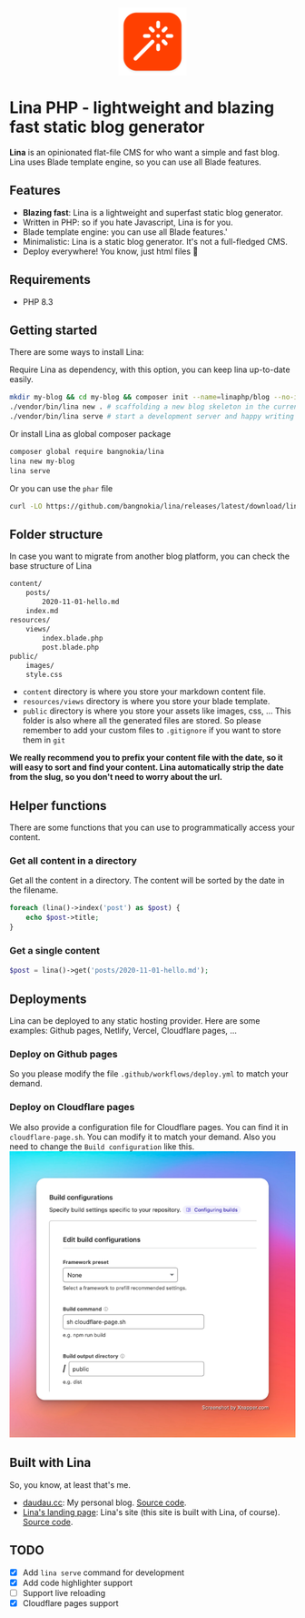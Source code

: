<img src="icon.png" width="120" height="120" alt="lina's logo" style="margin: 0 auto; display: block">

# Lina PHP - lightweight and blazing fast static blog generator

**Lina** is an opinionated flat-file CMS for who want a simple and fast blog. Lina uses Blade template engine, so you
can use all Blade features.

## Features

- **Blazing fast**: Lina is a lightweight and superfast static blog generator.
- Written in PHP: so if you hate Javascript, Lina is for you.
- Blade template engine: you can use all Blade features.'
- Minimalistic: Lina is a static blog generator. It's not a full-fledged CMS.
- Deploy everywhere! You know, just html files 🤣

## Requirements

- PHP 8.3

## Getting started

There are some ways to install Lina:

Require Lina as dependency, with this option, you can keep lina up-to-date easily.

```bash
mkdir my-blog && cd my-blog && composer init --name=linaphp/blog --no-interaction --require=bangnokia/lina:^0.5 && composer install
./vendor/bin/lina new . # scaffolding a new blog skeleton in the current directory
./vendor/bin/lina serve # start a development server and happy writing
```

Or install Lina as global composer package

```bash
composer global require bangnokia/lina
lina new my-blog
lina serve
```

Or you can use the `phar` file
```bash
curl -LO https://github.com/bangnokia/lina/releases/latest/download/lina.phar && chmod +x lina.phar
```

## Folder structure

In case you want to migrate from another blog platform, you can check the base structure of Lina

```
content/
    posts/
        2020-11-01-hello.md
    index.md
resources/
    views/
        index.blade.php
        post.blade.php
public/ 
    images/
    style.css
```

- `content` directory is where you store your markdown content file.
- `resources/views` directory is where you store your blade template.
- `public` directory is where you store your assets like images, css, ... This folder is also where all the generated
  files are stored. So please remember to add your custom files to `.gitignore` if you want to store them in `git`

**We really recommend you to prefix your content file with the date, so it will easy to sort and find your content. Lina
automatically strip the date from the slug, so you don't need to worry about the url.**

## Helper functions

There are some functions that you can use to programmatically access your content.

### Get all content in a directory

Get all the content in a directory. The content will be sorted by the date in the filename.

```php
foreach (lina()->index('post') as $post) {
    echo $post->title;
}
```

### Get a single content

```php
$post = lina()->get('posts/2020-11-01-hello.md');
```

## Deployments

Lina can be deployed to any static hosting provider. Here are some examples: Github pages, Netlify, Vercel, Cloudflare
pages, ...

### Deploy on Github pages

So you please modify the file `.github/workflows/deploy.yml` to match your demand.

### Deploy on Cloudflare pages

We also provide a configuration file for Cloudflare pages. You can find it in `cloudflare-page.sh`. You can modify it to
match your demand.
Also you need to change the `Build configuration` like this.
![Cloudflare deploy](cloudflare_config.png)

## Built with Lina

So, you know, at least that's me. 
- [daudau.cc](https://daudau.cc): My personal blog. [Source code](https://github.com/bangnokia/daudau.cc).
- [Lina's landing page](https://lina.daudau.cc): Lina's site (this site is built with Lina, of course). [Source code](https://github.com/bangnokia/lina-site).

## TODO

- [x] Add `lina serve` command for development
- [x] Add code highlighter support
- [ ] Support live reloading
- [x] Cloudflare pages support
